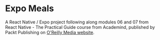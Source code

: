 # Expo Meals

A React Native / Expo project following along modules 06 and 07 from React Native - The Practical Guide course from Academind, published by Packt Publishing on [O'Reilly Media website](https://learning.oreilly.com). 
